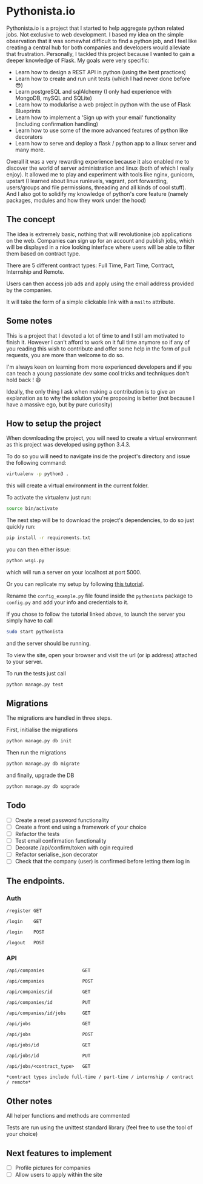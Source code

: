 # Pythonista.io

Pythonista.io is a project that I started to help aggregate python related jobs. Not
exclusive to web development. 
I based my idea on the simple observation that it was somewhat difficult to find a python
job, and I feel like creating a central hub for both companies and developers would
alleviate that frustration.
Personally, I tackled this project because I wanted to gain a deeper knowledge of Flask.
My goals were very specific:

- Learn how to design a REST API in python (using the best practices)
- Learn how to create and run unit tests (which I had never done before :flushed:)
- Learn postgreSQL and sqlAlchemy (I only had experience with MongoDB, mySQL and SQLite)
- Learn how to modularise a web project in python with the use of Flask Blueprints
- Learn how to implement a 'Sign up with your email' functionality (including confirmation
  handling)
- Learn how to use some of the more advanced features of python like decorators
- Learn how to serve and deploy a flask / python app to a linux server 
and many more. 

Overall it was a very rewarding experience because it also enabled me to discover the
world of server administration and linux (both of which I really enjoy). It allowed me to
play and experiment with tools like nginx, gunicorn, upstart (I learned about linux
runlevels, vagrant, port forwarding, users/groups and file permissions, threading and all
kinds of cool stuff). And I also got to solidify my knowledge of python's core feature
(namely packages, modules and how they work under the hood)

## The concept

The idea is extremely basic, nothing that will revolutionise job applications on the web.
Companies can sign up for an account and publish jobs, which will be displayed in a
nice looking interface where users will be able to filter them based on contract type.

There are 5 different contract types: Full Time, Part Time, Contract, Internship and Remote.

Users can then access job ads and apply using the email address provided by the companies.

It will take the form of a simple clickable link with a `mailto` attribute.

## Some notes

This is a project that I devoted a lot of time to and I still am motivated to finish it.
However I can't afford to work on it full time anymore so if any of you reading this wish to
contribute and offer some help in the form of pull requests, you are more than welcome to
do so. 

I'm always keen on learning from more experienced developers and if you can teach a
young passionate dev some cool tricks and techniques don't hold back ! :smile: 

Ideally, the only thing I ask when making a contribution is to give an explanation as to
why the solution you're proposing is better (not because I have a massive ego, but by pure
curiosity)

## How to setup the project 

When downloading the project, you will need to create a virtual environment as this
project was developed using python 3.4.3.

To do so you will need to navigate inside the project's directory and issue the following command:
```bash
virtualenv -p python3 .
```
this will create a virtual environment in the current folder.

To activate the virtualenv just run:
```bash
source bin/activate
```

The next step will be to download the project's dependencies, to do so just quickly run:

```bash
pip install -r requirements.txt
```

you can then either issue:
```bash
python wsgi.py
```
which will run a server on your localhost at port 5000. 

Or you can replicate my setup by following [this tutorial][tutorial].

Rename the `config_example.py` file found inside the `pythonista` package to `config.py` and
add your info and credentials to it.

If you chose to follow the tutorial linked above, to launch the server you simply have to call
```bash
sudo start pythonista
```
and the server should be running.

To view the site, open your browser and visit the url (or ip address) attached to your
server.

To run the tests just call 
```bash
python manage.py test
```
## Migrations
The migrations are handled in three steps.

First, initialise the migrations

``` python
python manage.py db init
```

Then run the migrations
``` bash
python manage.py db migrate
```

and finally, upgrade the DB
```bash
python manage.py db upgrade
```

## Todo 

- [ ] Create a reset password functionality
- [ ] Create a front end using a framework of your choice
- [ ] Refactor the tests 
- [ ] Test email confirmation functionality 
- [ ] Decorate /api/confirm/token with ogin required
- [ ] Refactor serialise_json decorator
- [ ] Check that the company (user) is confirmed before letting them log in

## The endpoints. 

### Auth 

```
/register GET 

/login    GET 

/login    POST 

/logout   POST 
```

### API
```
/api/companies              GET

/api/companies              POST

/api/companies/id           GET 

/api/companies/id           PUT

/api/companies/id/jobs      GET 

/api/jobs                   GET

/api/jobs                   POST

/api/jobs/id                GET

/api/jobs/id                PUT

/api/jobs/<contract_type>   GET 

*contract types include full-time / part-time / internship / contract / remote*
```

## Other notes

All helper functions and methods are commented 

Tests are run using the unittest standard library (feel free to use the tool of your
choice)

## Next features to implement
- [ ] Profile pictures for companies
- [ ] Allow users to apply within the site

[tutorial]: https://www.digitalocean.com/community/tutorials/how-to-serve-flask-applications-with-gunicorn-and-nginx-on-ubuntu-14-04





